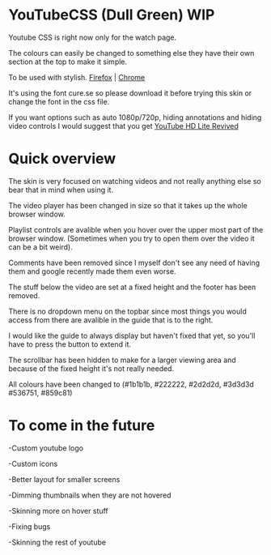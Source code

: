 YouTubeCSS (Dull Green) WIP
==========

Youtube CSS is right now only for the watch page.

The colours can easily be changed to something else they have their own section at the top to make it simple.

To be used with stylish. [Firefox](https://addons.mozilla.org/en-US/firefox/addon/stylish/?src=external-userstyleshome) | [Chrome](https://chrome.google.com/webstore/detail/stylish/fjnbnpbmkenffdnngjfgmeleoegfcffe)

It's using the font cure.se so please download it before trying this skin or change the font in the css file.

If you want options such as auto 1080p/720p, hiding annotations and hiding video controls I would suggest that you get [YouTube HD Lite Revived](https://userscripts.org/scripts/show/124528)

Quick overview
==========

The skin is very focused on watching videos and not really anything else so bear that in mind when using it.

The video player has been changed in size so that it takes up the whole browser window.

Playlist controls are avalible when you hover over the upper most part of the browser window. (Sometimes when you try to open them over the video it can be a bit weird).

Comments have been removed since I myself don't see any need of having them and google recently made them even worse.

The stuff below the video are set at a fixed height and the footer has been removed.

There is no dropdown menu on the topbar since most things you would access from there are avalible in the guide that is to the right.

I would like the guide to always display but haven't fixed that yet, so you'll have to press the button to extend it.

The scrollbar has been hidden to make for a larger viewing area and because of the fixed height it's not really needed.

All colours have been changed to (#1b1b1b, #222222, #2d2d2d, #3d3d3d #536751, #859c81)

To come in the future
==========

-Custom youtube logo

-Custom icons

-Better layout for smaller screens

-Dimming thumbnails when they are not hovered

-Skinning more on hover stuff

-Fixing bugs

-Skinning the rest of youtube